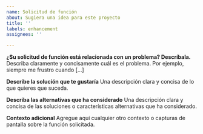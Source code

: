 ```yaml
---
name: Solicitud de función
about: Sugiera una idea para este proyecto
title: ''
labels: enhancement
assignees: ''

---
```


**¿Su solicitud de función está relacionada con un problema? Descríbala.**
Describa claramente y concisamente cuál es el problema. Por ejemplo, siempre me frustro cuando [...]

**Describe la solución que te gustaría**
Una descripción clara y concisa de lo que quieres que suceda.

**Describa las alternativas que ha considerado**
Una descripción clara y concisa de las soluciones o características alternativas que ha considerado.

**Contexto adicional**
Agregue aquí cualquier otro contexto o capturas de pantalla sobre la función solicitada.

